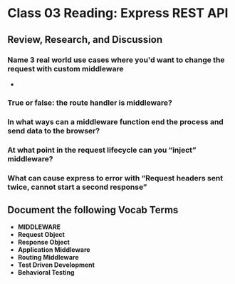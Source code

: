 # Class 03 Reading: Express REST API

## Review, Research, and Discussion

### Name 3 real world use cases where you'd want to change the request with custom middleware

- 

### True or false: the route handler is middleware?

### In what ways can a middleware function end the process and send data to the browser?

### At what point in the request lifecycle can you “inject” middleware?

### What can cause express to error with “Request headers sent twice, cannot start a second response”

## Document the following Vocab Terms

- **MIDDLEWARE**
- **Request Object**
- **Response Object**
- **Application Middleware**
- **Routing Middleware**
- **Test Driven Development**
- **Behavioral Testing**
